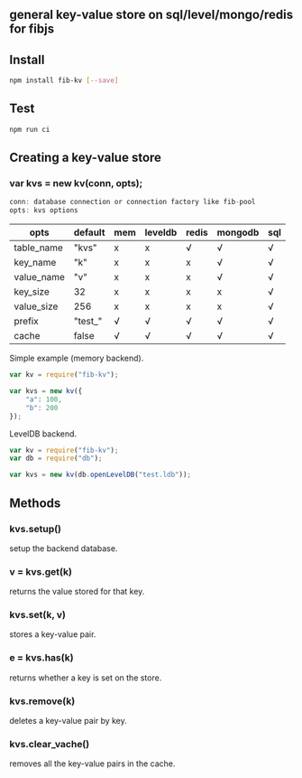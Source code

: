 ## general key-value store on sql/level/mongo/redis for fibjs

## Install

```sh
npm install fib-kv [--save]
```

## Test

```sh
npm run ci
```

## Creating a key-value store

### var kvs = new kv(conn, opts);

```JavaScript
conn: database connection or connection factory like fib-pool
opts: kvs options
```

opts | default | mem | leveldb | redis | mongodb | sql
---  |    ---  | --- |   ---   |   ---   |  ---  | ---
table_name | "kvs" | x | x | √ | √ | √ 
key_name | "k" | x | x | x | √ | √ 
value_name | "v" | x | x | x | √ | √ 
key_size | 32 | x | x | x | x | √ 
value_size | 256 | x | x | x | x | √ 
prefix | "test_" | √ | √ | √ | √ | √ 
cache | false | √ | √ | √ | √ | √ 

Simple example (memory backend).
```JavaScript
var kv = require("fib-kv");

var kvs = new kv({
    "a": 100,
    "b": 200
});
```

LevelDB backend.
```JavaScript
var kv = require("fib-kv");
var db = require("db");

var kvs = new kv(db.openLevelDB("test.ldb"));
```


## Methods

### kvs.setup()
setup the backend database.

### v = kvs.get(k)
returns the value stored for that key.

### kvs.set(k, v)
stores a key-value pair.

### e = kvs.has(k)
returns whether a key is set on the store.

### kvs.remove(k)
deletes a key-value pair by key.

### kvs.clear_vache()
removes all the key-value pairs in the cache.